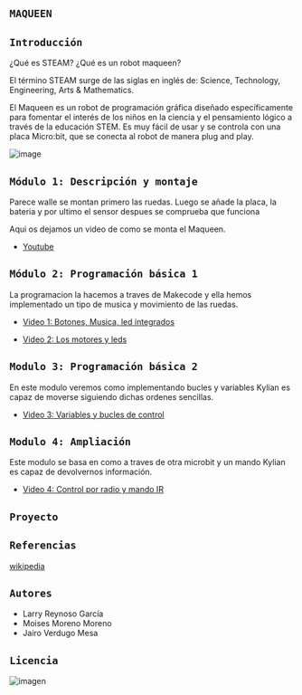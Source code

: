 ## `MAQUEEN`

## `Introducción`

¿Qué es STEAM? ¿Qué es un robot maqueen?

El término STEAM surge de las siglas en inglés de:  Science, Technology, Engineering, Arts & Mathematics. 

El Maqueen es un robot de programación gráfica diseñado específicamente para fomentar el interés de los niños en la ciencia y el pensamiento lógico a través de la educación STEM. Es muy fácil de usar y se controla con una placa Micro:bit, que se conecta al robot de manera plug and play.

![image](https://user-images.githubusercontent.com/114906861/207549887-94778db5-a944-472f-a246-a8ba89084a9c.jpeg)

## `Módulo 1: Descripción y montaje`

Parece walle se montan primero las ruedas. Luego se añade la placa, la bateria y por ultimo el sensor despues se comprueba que funciona

Aqui os dejamos un video de como se monta el Maqueen. 
 
- [Youtube](https://youtube.com/shorts/zPs_96zYY-Q)

## `Módulo 2: Programación básica 1`

La programacion la hacemos a traves de Makecode y ella hemos implementado un tipo de musica y movimiento de las ruedas.

- [Video 1: Botones, Musica, led integrados](ejemplo1/ejemplo1.md)

- [Video 2: Los motores y leds](extension/extension.md)

## `Modulo 3: Programación básica 2`
 
 En este modulo veremos como implementando bucles y variables Kylian es capaz de moverse siguiendo dichas ordenes sencillas.
 
-  [Video 3: Variables y bucles de control](variables/variables.md)


## `Modulo 4: Ampliación` 

 Este modulo se basa en como a traves de otra microbit y un mando Kylian es capaz de devolvernos información.

- [Video 4: Control por radio y mando IR](control/control.md)



## `Proyecto`


## `Referencias` 

[wikipedia](https://es.wikipedia.org/wiki/Wikipedia:Portada)

## `Autores`

- Larry Reynoso García 
- Moises Moreno Moreno
- Jairo Verdugo Mesa

## `Licencia`

![imagen](https://user-images.githubusercontent.com/114906861/207535126-738a0f71-fb66-4c4b-97e7-09cc6c79f1df.PNG)
